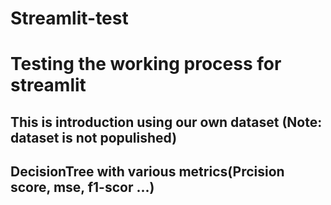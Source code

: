 # Streamlit-test


# Testing the working process for streamlit
## This is introduction using our own dataset (Note: dataset is not populished)
## DecisionTree with various metrics(Prcision score, mse, f1-scor ...)

